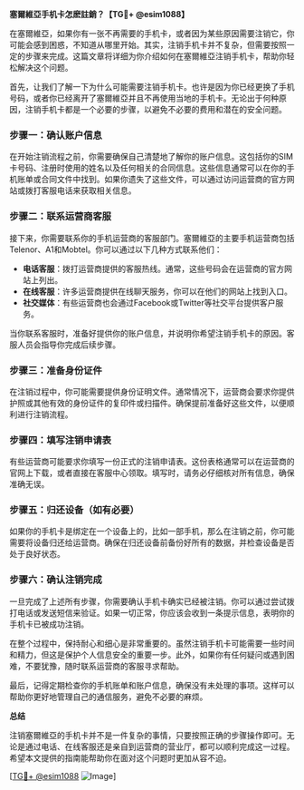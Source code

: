 **塞爾維亞手机卡怎麽註銷？【TG💪+ @esim1088】**

在塞爾維亞，如果你有一张不再需要的手机卡，或者因为某些原因需要注销它，你可能会感到困惑，不知道从哪里开始。其实，注销手机卡并不复杂，但需要按照一定的步骤来完成。这篇文章将详细为你介绍如何在塞爾維亞注销手机卡，帮助你轻松解决这个问题。

首先，让我们了解一下为什么可能需要注销手机卡。也许是因为你已经更换了手机号码，或者你已经离开了塞爾維亞并且不再使用当地的手机卡。无论出于何种原因，注销手机卡都是一个必要的步骤，以避免不必要的费用和潜在的安全问题。

### 步骤一：确认账户信息

在开始注销流程之前，你需要确保自己清楚地了解你的账户信息。这包括你的SIM卡号码、注册时使用的姓名以及任何相关的合同信息。这些信息通常可以在你的手机账单或合同文件中找到。如果你遗失了这些文件，可以通过访问运营商的官方网站或拨打客服电话来获取相关信息。

### 步骤二：联系运营商客服

接下来，你需要联系你的手机运营商的客服部门。塞爾維亞的主要手机运营商包括Telenor、A1和Mobtel。你可以通过以下几种方式联系他们：

- **电话客服**：拨打运营商提供的客服热线。通常，这些号码会在运营商的官方网站上列出。
- **在线客服**：许多运营商提供在线聊天服务，你可以在他们的网站上找到入口。
- **社交媒体**：有些运营商也会通过Facebook或Twitter等社交平台提供客户服务。

当你联系客服时，准备好提供你的账户信息，并说明你希望注销手机卡的原因。客服人员会指导你完成后续步骤。

### 步骤三：准备身份证件

在注销过程中，你可能需要提供身份证明文件。通常情况下，运营商会要求你提供护照或其他有效的身份证件的复印件或扫描件。确保提前准备好这些文件，以便顺利进行注销流程。

### 步骤四：填写注销申请表

有些运营商可能要求你填写一份正式的注销申请表。这份表格通常可以在运营商的官网上下载，或者直接在客服中心领取。填写时，请务必仔细核对所有信息，确保准确无误。

### 步骤五：归还设备（如有必要）

如果你的手机卡是绑定在一个设备上的，比如一部手机，那么在注销之前，你可能需要将设备归还给运营商。确保在归还设备前备份好所有的数据，并检查设备是否处于良好状态。

### 步骤六：确认注销完成

一旦完成了上述所有步骤，你需要确认手机卡确实已经被注销。你可以通过尝试拨打电话或发送短信来验证。如果一切正常，你应该会收到一条提示信息，表明你的手机卡已被成功注销。

在整个过程中，保持耐心和细心是非常重要的。虽然注销手机卡可能需要一些时间和精力，但这是保护个人信息安全的重要一步。此外，如果你有任何疑问或遇到困难，不要犹豫，随时联系运营商的客服寻求帮助。

最后，记得定期检查你的手机账单和账户信息，确保没有未处理的事项。这样可以帮助你更好地管理自己的通信服务，避免不必要的麻烦。

**总结**

注销塞爾維亞的手机卡并不是一件复杂的事情，只要按照正确的步骤操作即可。无论是通过电话、在线客服还是亲自到运营商的营业厅，都可以顺利完成这一过程。希望本文提供的指南能帮助你在面对这个问题时更加从容不迫。

[[TG💪+ @esim1088](https://t.me/s/esim1088) ![Image](https://i.postimg.cc/4NQfJmqS/Snipaste-2025-05-13-00-14-12.png)]